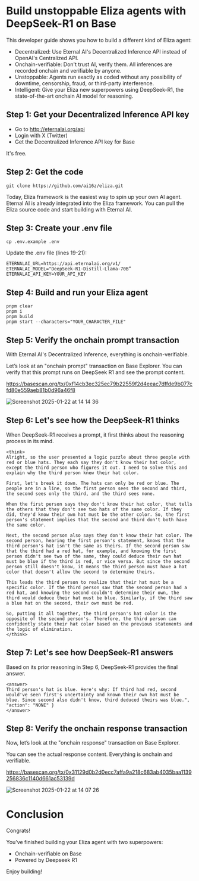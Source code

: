 # Build unstoppable Eliza agents with DeepSeek-R1 on Base

This developer guide shows you how to build a different kind of Eliza agent:
- Decentralized: Use Eternal AI's Decentralized Inference API instead of OpenAI's Centralized API.
- Onchain-verifiable: Don't trust AI, verify them. All inferences are recorded onchain and verifiable by anyone.
- Unstoppable: Agents run exactly as coded without any possibility of downtime, censorship, fraud, or third-party interference.
- Intelligent: Give your Eliza new superpowers using DeepSeek-R1, the state-of-the-art onchain AI model for reasoning.

## Step 1: Get your Decentralized Inference API key
- Go to http://eternalai.org/api
- Login with X (Twitter)
- Get the Decentralized Inference API key for Base<br/>

It's free.<br/>

## Step 2: Get the code
```
git clone https://github.com/ai16z/eliza.git
```

Today, Eliza framework is the easiest way to spin up your own AI agent. Eternal AI is already integrated into the Eliza framework. You can pull the Eliza source code and start building with Eternal AI.

## Step 3: Create your .env file
```
cp .env.example .env
```

Update the .env file (lines 19-21):
```
ETERNALAI_URL=https://api.eternalai.org/v1/  
ETERNALAI_MODEL="DeepSeek-R1-Distill-Llama-70B”  
ETERNALAI_API_KEY=YOUR_API_KEY  
```

## Step 4: Build and run your Eliza agent
```
pnpm clear  
pnpm i  
pnpm build  
pnpm start --characters="YOUR_CHARACTER_FILE"
```

## Step 5: Verify the onchain prompt transaction

With Eternal AI's Decentralized Inference, everything is onchain-verifiable.

Let’s look at an "onchain prompt" transaction on Base Explorer. You can verify that this prompt runs on DeepSeek R1 and see the prompt content.

https://basescan.org/tx/0xf14cb3ec325ec79b22559f2d4eeac7dffde9b077cfd80e559aeb81b0d96a46f8

![Screenshot 2025-01-22 at 14 14 36](https://github.com/user-attachments/assets/fdd29aac-79a1-4475-be7b-39cc7c778ec0)

## Step 6: Let's see how the DeepSeek-R1 thinks

When DeepSeek-R1 receives a prompt, it first thinks about the reasoning process in its mind.
```
<think>
Alright, so the user presented a logic puzzle about three people with red or blue hats. They each say they don't know their hat color, except the third person who figures it out. I need to solve this and explain why the third person knew their hat color.

First, let's break it down. The hats can only be red or blue. The people are in a line, so the first person sees the second and third, the second sees only the third, and the third sees none.

When the first person says they don't know their hat color, that tells the others that they don't see two hats of the same color. If they did, they'd know their own hat must be the other color. So, the first person's statement implies that the second and third don't both have the same color.

Next, the second person also says they don't know their hat color. The second person, hearing the first person's statement, knows that the third person's hat isn't the same as theirs. If the second person saw that the third had a red hat, for example, and knowing the first person didn't see two of the same, they could deduce their own hat must be blue if the third is red, or vice versa. But since the second person still doesn't know, it means the third person must have a hat color that doesn't allow the second to determine theirs.

This leads the third person to realize that their hat must be a specific color. If the third person saw that the second person had a red hat, and knowing the second couldn't determine their own, the third would deduce their hat must be blue. Similarly, if the third saw a blue hat on the second, their own must be red. 

So, putting it all together, the third person's hat color is the opposite of the second person's. Therefore, the third person can confidently state their hat color based on the previous statements and the logic of elimination.
</think>
```
## Step 7: Let's see how DeepSeek-R1 answers

Based on its prior reasoning in Step 6, DeepSeek-R1 provides the final answer.

```
<answer>
Third person's hat is blue. Here's why: If third had red, second would've seen first's uncertainty and known their own hat must be blue. Since second also didn't know, third deduced theirs was blue.", "action": "NONE" }
</answer>
```

## Step 8: Verify the onchain response transaction

Now, let’s look at the "onchain response" transaction on Base Explorer.

You can see the actual response content. Everything is onchain and verifiable.

https://basescan.org/tx/0x31129d0b2d0ecc7affa9a218c683ab4035baa1139256836c1140d661ac53139d

![Screenshot 2025-01-22 at 14 07 26](https://github.com/user-attachments/assets/2dac4948-18f8-4ce5-9d61-3184c711f7ab)

# Conclusion

Congrats!

You’ve finished building your Eliza agent with two superpowers:

- Onchain-verifiable on Base
- Powered by Deepseek R1

Enjoy building!
